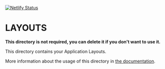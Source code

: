 [![Netlify Status](https://api.netlify.com/api/v1/badges/c35e4fbb-b618-4b58-8331-89fd769da5be/deploy-status)](https://app.netlify.com/sites/davidfeinerman/deploys)

# LAYOUTS


**This directory is not required, you can delete it if you don't want to use it.**

This directory contains your Application Layouts.

More information about the usage of this directory in [the documentation](https://nuxtjs.org/guide/views#layouts).


